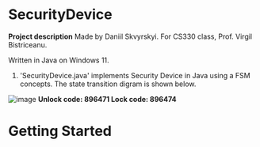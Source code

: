 # SecurityDevice
**Project description**
Made by Daniil Skvyrskyi. For CS330 class, Prof. Virgil Bistriceanu.

Written in Java on Windows 11.

1. 'SecurityDevice.java' implements Security Device in Java using a FSM concepts. The state transition digram is shown below. 


![image](https://user-images.githubusercontent.com/92537265/203469075-4ac5d71b-6ebb-403d-9e1e-eb06b04ed14d.png)
**Unlock code: 896471
Lock code: 896474**

# Getting Started

